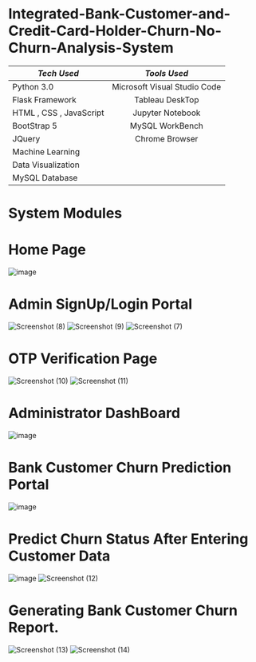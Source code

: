 # Integrated-Bank-Customer-and-Credit-Card-Holder-Churn-No-Churn-Analysis-System

| *Tech Used*   | *Tools Used*    | 
| ------------- |:-------------:|
|   Python 3.0  | Microsoft Visual Studio Code  | 
|  Flask Framework | Tableau DeskTop     |  
|  HTML , CSS , JavaScript | Jupyter Notebook     |  
|  BootStrap 5  | MySQL WorkBench    | 
|  JQuery | Chrome Browser    | 
|  Machine Learning |
|  Data Visualization |
|  MySQL Database |

# System Modules
# Home Page
![image](https://github.com/vandittalwadia/Integrated-Bank-Customer-and-Credit-Card-Holder-Churn-No-Churn-Analysis-System-/assets/73352918/1ce04054-5abc-4799-8c39-e6b7b63c4632)
# Admin SignUp/Login Portal
![Screenshot (8)](https://github.com/vandittalwadia/Integrated-Bank-Customer-and-Credit-Card-Holder-Churn-No-Churn-Analysis-System-/assets/73352918/8f7d7502-6c4f-47b6-bfa2-46dcca5310dc)
![Screenshot (9)](https://github.com/vandittalwadia/Integrated-Bank-Customer-and-Credit-Card-Holder-Churn-No-Churn-Analysis-System-/assets/73352918/1a49ef90-be6c-4ff1-bcfd-585e96fd444b)
![Screenshot (7)](https://github.com/vandittalwadia/Integrated-Bank-Customer-and-Credit-Card-Holder-Churn-No-Churn-Analysis-System-/assets/73352918/4c13b69c-489a-4633-b64f-c8384151bfe5)
# OTP Verification Page
![Screenshot (10)](https://github.com/vandittalwadia/Integrated-Bank-Customer-and-Credit-Card-Holder-Churn-No-Churn-Analysis-System-/assets/73352918/aa7dcabd-b72a-433d-882f-db3285821cb0)
![Screenshot (11)](https://github.com/vandittalwadia/Integrated-Bank-Customer-and-Credit-Card-Holder-Churn-No-Churn-Analysis-System-/assets/73352918/f6027338-78cb-416c-b057-6488165654ad)
# Administrator DashBoard

![image](https://github.com/vandittalwadia/Integrated-Bank-Customer-and-Credit-Card-Holder-Churn-No-Churn-Analysis-System-/assets/73352918/cc86aefc-de35-4211-b5aa-e68d84bdea7b)
# Bank Customer Churn Prediction Portal


![image](https://github.com/vandittalwadia/Integrated-Bank-Customer-and-Credit-Card-Holder-Churn-No-Churn-Analysis-System-/assets/73352918/6e73c783-b10d-4194-8c80-516a20e1f383)
# Predict Churn Status After Entering Customer Data

![image](https://github.com/vandittalwadia/Integrated-Bank-Customer-and-Credit-Card-Holder-Churn-No-Churn-Analysis-System-/assets/73352918/a15fd375-fb47-4a48-a0a5-238db37c9463)
![Screenshot (12)](https://github.com/vandittalwadia/Integrated-Bank-Customer-and-Credit-Card-Holder-Churn-No-Churn-Analysis-System-/assets/73352918/6d49c2fb-30ff-4222-9779-04627219168e)
# Generating Bank Customer Churn Report.
![Screenshot (13)](https://github.com/vandittalwadia/Integrated-Bank-Customer-and-Credit-Card-Holder-Churn-No-Churn-Analysis-System-/assets/73352918/7081ea51-8e75-4f5e-bb72-7835665e2db8)
![Screenshot (14)](https://github.com/vandittalwadia/Integrated-Bank-Customer-and-Credit-Card-Holder-Churn-No-Churn-Analysis-System-/assets/73352918/c85bf179-9654-448d-9f7d-1c00b6d88468)








